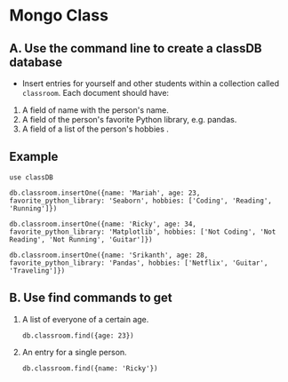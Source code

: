 # Mongo Class

## A. Use the command line to create a classDB database

* Insert entries for  yourself and other students within a collection called `classroom`. Each document should have:

1. A field of name with the person's name.
2. A field of the person's favorite Python library, e.g. pandas.
3. A field of a list of the person's hobbies .

## Example

```shell
use classDB

db.classroom.insertOne({name: 'Mariah', age: 23, favorite_python_library: 'Seaborn', hobbies: ['Coding', 'Reading', 'Running']})

db.classroom.insertOne({name: 'Ricky', age: 34, favorite_python_library: 'Matplotlib', hobbies: ['Not Coding', 'Not Reading', 'Not Running', 'Guitar']})

db.classroom.insertOne({name: 'Srikanth', age: 28, favorite_python_library: 'Pandas', hobbies: ['Netflix', 'Guitar', 'Traveling']})
```

## B. Use find commands to get

1. A list of everyone of a certain age.

    ```shell
    db.classroom.find({age: 23})
    ```

2. An entry for a single person.

    ```shell
    db.classroom.find({name: 'Ricky'})
    ```
